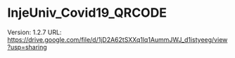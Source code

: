 # InjeUniv_Covid19_QRCODE
Version: 1.2.7
URL: https://drive.google.com/file/d/1jD2A62tSXXq1lq1AummJWJ_d1istyeeg/view?usp=sharing
